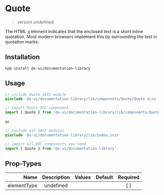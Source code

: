 # Quote
> version undefined

The HTML `q` element indicates that the enclosed text is a short inline quotation. Most modern browsers implement this by surrounding the text in quotation marks.

## Installation
`npm install @s-ui/documentation-library`

## Usage
```scss
// include Quote SASS module
@include '@s-ui/documentation-library/lib/components/Quote/Quote.scss'
```

```js
// import Quote DOC component
import { Quote } from '@s-ui/documentation-library/lib/components/Quote/Quote.js'
```

or

```scss
// include all SASS modules
@include '@s-ui/documentation-library/lib/index.scss'
```

```js
// import all DOC components you need
import { Quote } from '@s-ui/documentation-library'
```

## Prop-Types

| Name | Description | Values  | Default | Required |
| ---: |:---:| ---:| ---: |:---: |
| elementType | undefined | | |  [ ]  |
